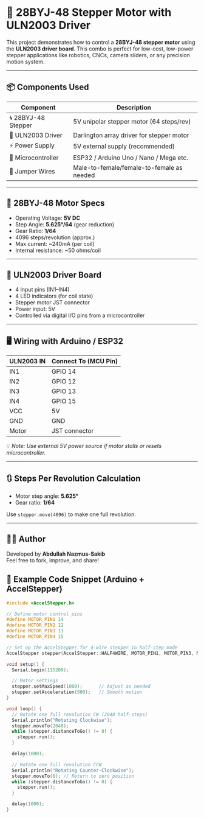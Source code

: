 # 🔁 28BYJ-48 Stepper Motor with ULN2003 Driver

This project demonstrates how to control a **28BYJ-48 stepper motor** using the **ULN2003 driver board**. This combo is perfect for low-cost, low-power stepper applications like robotics, CNCs, camera sliders, or any precision motion system.

---

## 📦 Components Used

| Component           | Description                                 |
|---------------------|---------------------------------------------|
| 🌀 28BYJ-48 Stepper  | 5V unipolar stepper motor (64 steps/rev)   |
| 🔲 ULN2003 Driver    | Darlington array driver for stepper motor  |
| ⚡ Power Supply      | 5V external supply (recommended)            |
| 🧠 Microcontroller   | ESP32 / Arduino Uno / Nano / Mega etc.     |
| 🧰 Jumper Wires      | Male-to-female/female-to-female as needed  |

---

## 🧠 28BYJ-48 Motor Specs

- Operating Voltage: **5V DC**
- Step Angle: **5.625°/64** (gear reduction)
- Gear Ratio: **1/64**
- 4096 steps/revolution (approx.)
- Max current: ~240mA (per coil)
- Internal resistance: ~50 ohms/coil

---

## 🔌 ULN2003 Driver Board

- 4 Input pins (IN1–IN4)
- 4 LED indicators (for coil state)
- Stepper motor JST connector
- Power input: 5V
- Controlled via digital I/O pins from a microcontroller

---

## 🖥️ Wiring with Arduino / ESP32

| ULN2003 IN | Connect To (MCU Pin) |
|------------|----------------------|
| IN1        | GPIO 14              |
| IN2        | GPIO 12              |
| IN3        | GPIO 13              |
| IN4        | GPIO 15              |
| VCC        | 5V                   |
| GND        | GND                  |
| Motor      | JST connector        |

💡 *Note: Use external 5V power source if motor stalls or resets microcontroller.*

---

## 🔃 Steps Per Revolution Calculation

- Motor step angle: **5.625°**
- Gear ratio: **1/64**

Use `stepper.move(4096)` to make one full revolution.

---
## 🧑‍💻 Author

Developed by **Abdullah Nazmus-Sakib**  
Feel free to fork, improve, and share!

## 📄 Example Code Snippet (Arduino + AccelStepper)

```cpp
#include <AccelStepper.h>

// Define motor control pins
#define MOTOR_PIN1 14
#define MOTOR_PIN2 12
#define MOTOR_PIN3 13
#define MOTOR_PIN4 15

// Set up the AccelStepper for 4-wire stepper in half-step mode
AccelStepper stepper(AccelStepper::HALF4WIRE, MOTOR_PIN1, MOTOR_PIN3, MOTOR_PIN2, MOTOR_PIN4);

void setup() {
  Serial.begin(115200);

  // Motor settings
  stepper.setMaxSpeed(1000);      // Adjust as needed
  stepper.setAcceleration(500);   // Smooth motion
}

void loop() {
  // Rotate one full revolution CW (2048 half-steps)
  Serial.println("Rotating Clockwise");
  stepper.moveTo(2048);
  while (stepper.distanceToGo() != 0) {
    stepper.run();
  }

  delay(1000);

  // Rotate one full revolution CCW
  Serial.println("Rotating Counter-Clockwise");
  stepper.moveTo(0); // Return to zero position
  while (stepper.distanceToGo() != 0) {
    stepper.run();
  }

  delay(1000);
}